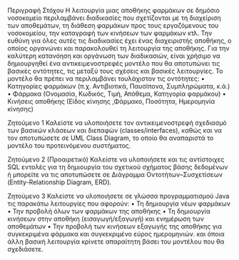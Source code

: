 Περιγραφή Στόχου
Η λειτουργία μιας αποθήκης φαρμάκων σε δημόσιο νοσοκομείο περιλαμβάνει διαδικασίες που σχετίζονται
με τη διαχείριση των αποθεμάτων, τη διάθεση φαρμάκων προς τους εργαζόμενους του νοσοκομείου, την
καταγραφή των κινήσεων των φαρμάκων κτλ. Την ευθύνη για όλες αυτές τις διαδικασίες έχει ένας
διαχειριστής αποθήκης, ο οποίος οργανώνει και παρακολουθεί τη λειτουργία της αποθήκης. Για την καλύτερη
κατανόηση και οργάνωση των διαδικασιών, είναι χρήσιμο να δημιουργηθεί ένα αντικειμενοστρεφές μοντέλο
που θα αποτυπώνει τις βασικές οντότητες, τις μεταξύ τους σχέσεις και βασικές λειτουργίες. Το μοντέλο θα
πρέπει να περιλαμβάνει τουλάχιστον τις οντότητες:
• Κατηγορίες φαρμάκων (π.χ. Αντιβιοτικά, Παυσίπονα, Συμπληρώματα, κ.ά.)
• Φάρμακα (Ονομασία, Κωδικός, Τιμή, Απόθεμα, Κατηγορία φαρμάκου)
• Κινήσεις αποθήκης (Είδος κίνησης ,Φάρμακο, Ποσότητα, Ημερομηνία κίνησης)


Ζητούμενο 1
Καλείστε να υλοποιήσετε τον αντικειμενοστρεφή σχεδιασμό των βασικών κλάσεων και διεπαφών
(classes/interfaces), καθώς και να τον αποτυπώσετε σε UML Class Diagram, το οποίο θα αναπαριστά το
μοντέλο του προτεινόμενου συστήματος.


Ζητούμενο 2 (Προαιρετικό)
Καλείστε να υλοποιήσετε και τις αντίστοιχες SQL εντολές για τη δημιουργία του σχετικού σχήματος βάσης
δεδομένων ή μπορείτε να τις αποτυπώσετε σε Διάγραμμα Οντοτήτων–Συσχετίσεων (Entity-Relationship
Diagram, ERD).


Ζητούμενο 3
Καλείστε να υλοποιήσετε σε γλώσσα προγραμματισμού Java τις παρακάτω λειτουργίες που αφορούν:
• Τη δημιουργία νέων φαρμάκων
• Την προβολή όλων των φαρμάκων της αποθήκης
• Τη δημιουργία κινήσεων στην αποθήκη (εισαγωγή/εξαγωγή) και ενημέρωση των αποθεμάτων
• Την προβολή των κινήσεων εξαγωγής της αποθήκης για συγκεκριμένα φάρμακα και συγκεκριμένο εύρος
ημερομηνιών.
και όποια άλλη βασική λειτουργία κρίνετε απαραίτητη βάσει του μοντέλου που θα σχεδιάσετε.